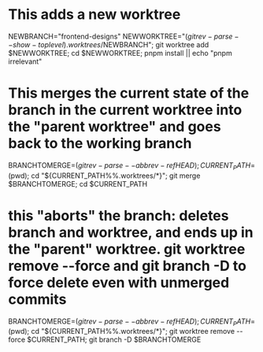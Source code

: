 # This adds a new worktree
NEWBRANCH="frontend-designs"
NEWWORKTREE="$(git rev-parse --show-toplevel).worktrees/$NEWBRANCH"; git worktree add $NEWWORKTREE; cd $NEWWORKTREE; pnpm install || echo "pnpm irrelevant"

# This merges the current state of the branch in the current worktree into the "parent worktree" and goes back to the working branch
BRANCHTOMERGE=$(git rev-parse --abbrev-ref HEAD); CURRENT_PATH=$(pwd); cd "${CURRENT_PATH%%.worktrees/*}"; git merge $BRANCHTOMERGE; cd $CURRENT_PATH

# this "aborts" the branch: deletes branch and worktree, and ends up in the "parent" worktree. git worktree remove --force and git branch -D to force delete even with unmerged commits
BRANCHTOMERGE=$(git rev-parse --abbrev-ref HEAD); CURRENT_PATH=$(pwd); cd "${CURRENT_PATH%%.worktrees/*}"; git worktree remove --force $CURRENT_PATH; git branch -D $BRANCHTOMERGE
